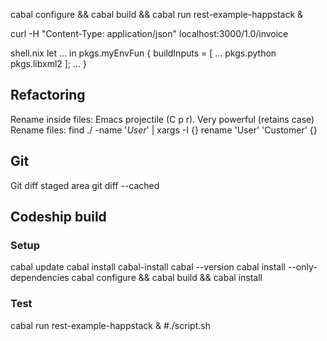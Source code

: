 cabal configure && cabal build && cabal run rest-example-happstack &

curl -H "Content-Type: application/json" localhost:3000/1.0/invoice

shell.nix
let 
  ...
in pkgs.myEnvFun {
  buildInputs = [
    ...
    pkgs.python
    pkgs.libxml2
  ];
 ...
 }

## Refactoring

Rename inside files: Emacs projectile (C p r). Very powerful (retains case)
Rename files: find ./ -name '*User*' | xargs -I {} rename 'User' 'Customer' {}

## Git

Git diff staged area
git diff --cached

## Codeship build
### Setup
cabal update
cabal install cabal-install
cabal --version
cabal install --only-dependencies
cabal configure && cabal build && cabal install

### Test
cabal run rest-example-happstack &
#./script.sh

